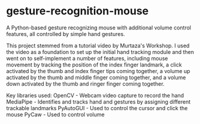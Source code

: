 # gesture-recognition-mouse
A Python-based gesture recognizing mouse with additional volume control features, all controlled by simple hand gestures.

This project stemmed from a tutorial video by Murtaza's Workshop. I used the video as a foundation to set up the initial hand tracking module and then went on to self-implement a number of features, including mouse movement by tracking the position of the index finger landmark, a click activated by the thumb and index finger tips coming together, a volume up activated by the thumb and middle finger coming together, and a volume down activated by the thumb and ringer finger coming together.

Key libraries used:
OpenCV - Webcam video capture to record the hand
MediaPipe - Identifies and tracks hand and gestures by assigning different trackable landmarks
PyAutoGUI - Used to control the cursor and click the mouse
PyCaw - Used to control volume
